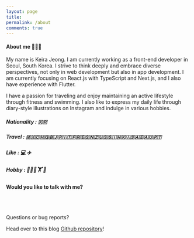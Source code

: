 ```yaml
---
layout: page
title:
permalink: /about
comments: true
---
```


<div class="row justify-content-between">
<div class="col-md-8 pr-5">

<h4>About me 👩🏻‍💻</h4>
<p>My name is Keira Jeong. I am currently working as a front-end developer in Seoul, South Korea. I strive to think deeply and embrace diverse perspectives, not only in web development but also in app development. I am currently focusing on React.js with TypeScript and Next.js, and I also have experience with Flutter.</p>
<p>I have a passion for traveling and enjoy maintaining an active lifestyle through fitness and swimming. I also like to express my daily life through diary-style illustrations on Instagram and indulge in various hobbies.</p>


<h5>Nationality : 🇰🇷</h5>
<h5>Travel : 🇲🇽🇨🇭🇬🇧🇯🇵🇮🇹🇫🇷🇪🇸🇳🇿🇺🇸🇸🇮🇭🇰🇮🇸🇦🇪🇦🇺🇵🇹</h5>
<h5>Like : 💻 ✈️ </h5>
<h5>Hobby : 🏊🏻‍♀️🏋 🎨</h5>

</div>

<div class="col-md-4">
<div class="sticky-top sticky-top-80">
<h4>Would you like to talk with me?</h4>
<p>
<span></span><a target="_blank" href="https://www.linkedin.com/in/keira-min00/"><i class="fab fa-linkedin"></i>
</a></span>
<span><a target="_blank" href="https://www.instagram.com/kiera_____j/">
<i class="fab fa-square-instagram"></i></a></span>
</p>
<br>
<br>
<p>Questions or bug reports?</p>
<p>Head over to this blog <a href="https://github.com/keimindev/keimindev.github.io">Github repository</a>!</p>


</div>
</div>
</div>
